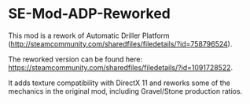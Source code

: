 # SE-Mod-ADP-Reworked
This mod is a rework of Automatic Driller Platform (http://steamcommunity.com/sharedfiles/filedetails/?id=758796524).

The reworked version can be found here: https://steamcommunity.com/sharedfiles/filedetails/?id=1091728522.

It adds texture compatibility with DirectX 11 and reworks some of the mechanics in the original mod, including Gravel/Stone production ratios.
